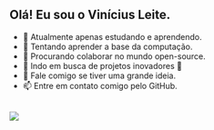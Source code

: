 ## Olá! Eu sou o Vinícius Leite.

- 🔭 Atualmente apenas estudando e aprendendo.
- 📘 Tentando aprender a base da computação.
- 👯 Procurando colaborar no mundo open-source.
- 🤔 Indo em busca de projetos inovadores 🚀
- 💬 Fale comigo se tiver uma grande ideia.
- 📫 Entre em contato comigo pelo GitHub.

<br>

<img src='https://github-readme-stats.vercel.app/api?username=Vinleit&show_icons=true&theme=radical'>

